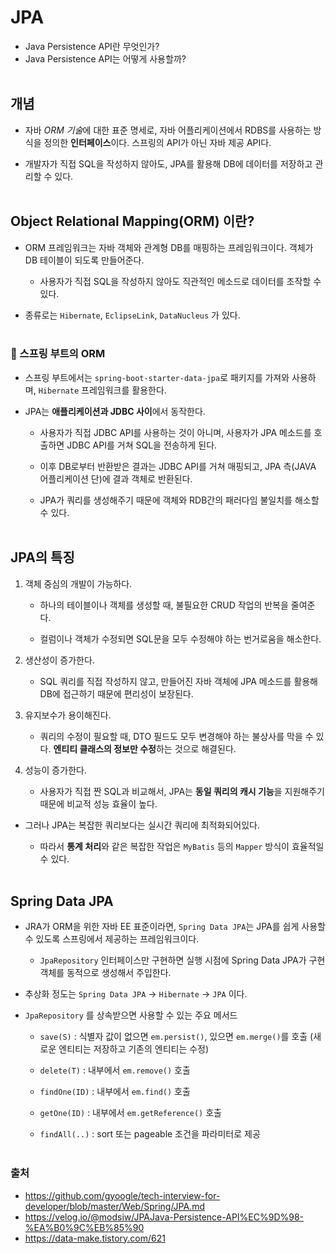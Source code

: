 # JPA
- Java Persistence API란 무엇인가?
- Java Persistence API는 어떻게 사용할까?
<br></br>

## 개념
- 자바 *ORM 기술*에 대한 표준 명세로, 자바 어플리케이션에서 RDBS를 사용하는 방식을 정의한 **인터페이스**이다. 스프링의 API가 아닌 자바 제공 API다.

- 개발자가 직접 SQL을 작성하지 않아도, JPA를 활용해 DB에 데이터를 저장하고 관리할 수 있다.
<br></br>

## Object Relational Mapping(ORM) 이란?
- ORM 프레임워크는 자바 객체와 관계형 DB를 매핑하는 프레임워크이다. 객체가 DB 테이블이 되도록 만들어준다.
    - 사용자가 직접 SQL을 작성하지 않아도 직관적인 메소드로 데이터를 조작할 수 있다.

- 종류로는 `Hibernate`, `EclipseLink`, `DataNucleus` 가 있다.
<br></br>

### 📌 스프링 부트의 ORM
- 스프링 부트에서는 `spring-boot-starter-data-jpa`로 패키지를 가져와 사용하며, `Hibernate` 프레임워크를 활용한다.

- JPA는 **애플리케이션과 JDBC 사이**에서 동작한다.

    - 사용자가 직접 JDBC API를 사용하는 것이 아니며, 사용자가 JPA 메소드를 호출하면 JDBC API를 거쳐 SQL을 전송하게 된다.

    - 이후 DB로부터 반환받은 결과는 JDBC API를 거쳐 매핑되고, JPA 측(JAVA 어플리케이션 단)에 결과 객체로 반환된다.

    - JPA가 쿼리를 생성해주기 때문에 객체와 RDB간의 패러다임 불일치를 해소할 수 있다.
<br></br>

## JPA의 특징
1. 객체 중심의 개발이 가능하다.
    - 하나의 테이블이나 객체를 생성할 때, 불필요한 CRUD 작업의 반복을 줄여준다. 

    - 컬럼이나 객체가 수정되면 SQL문을 모두 수정해야 하는 번거로움을 해소한다.

2. 생산성이 증가한다.
    - SQL 쿼리를 직접 작성하지 않고, 만들어진 자바 객체에 JPA 메소드를 활용해 DB에 접근하기 때문에 편리성이 보장된다.

3. 유지보수가 용이해진다.
    - 쿼리의 수정이 필요할 때, DTO 필드도 모두 변경해야 하는 불상사를 막을 수 있다. **엔티티 클래스의 정보만 수정**하는 것으로 해결된다.

4. 성능이 증가한다.
    - 사용자가 직접 짠 SQL과 비교해서, JPA는 **동일 쿼리의 캐시 기능**을 지원해주기 때문에 비교적 성능 효율이 높다.

- 그러나 JPA는 복잡한 쿼리보다는 실시간 쿼리에 최적화되어있다.

    - 따라서 **통계 처리**와 같은 복잡한 작업은 `MyBatis` 등의 `Mapper` 방식이 효율적일 수 있다.
<br></br>

## Spring Data JPA
- JRA가 ORM을 위한 자바 EE 표준이라면, `Spring Data JPA`는 JPA를 쉽게 사용할 수 있도록 스프링에서 제공하는 프레임워크이다.

    - `JpaRepository` 인터페이스만 구현하면 실행 시점에 Spring Data JPA가 구현 객체를 동적으로 생성해서 주입한다. 

- 추상화 정도는 `Spring Data JPA` → `Hibernate` → `JPA` 이다.

- `JpaRepository` 를 상속받으면 사용할 수 있는 주요 메서드

    - `save(S)` : 식별자 값이 없으면 `em.persist()`, 있으면 `em.merge()`를 호출 (새로운 엔티티는 저장하고 기존의 엔티티는 수정)

    - `delete(T)` : 내부에서 `em.remove()` 호출

    - `findOne(ID)` : 내부에서 `em.find()` 호출

    - `getOne(ID)` : 내부에서 `em.getReference()` 호출
    
    - `findAll(..)` : sort 또는 pageable 조건을 파라미터로 제공
<br></br>

### 출처
- https://github.com/gyoogle/tech-interview-for-developer/blob/master/Web/Spring/JPA.md
- https://velog.io/@modsiw/JPAJava-Persistence-API%EC%9D%98-%EA%B0%9C%EB%85%90
- https://data-make.tistory.com/621